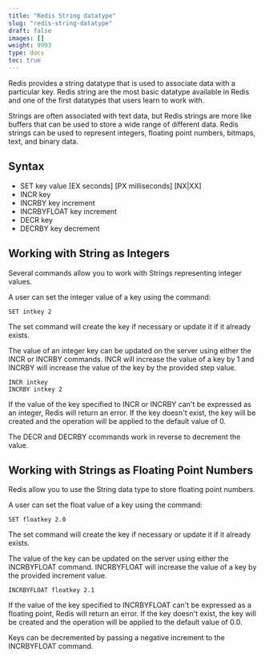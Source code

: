 ```yaml
---
title: "Redis String datatype"
slug: "redis-string-datatype"
draft: false
images: []
weight: 9993
type: docs
toc: true
---
```


Redis provides a string datatype that is used to associate data with a particular key. Redis string are the most basic datatype available in Redis and one of the first datatypes that users learn to work with.

Strings are often associated with text data, but Redis strings are more like buffers that can be used to store a wide range of different data.  Redis strings can be used to represent integers, floating point numbers, bitmaps, text, and binary data.

## Syntax
- SET key value [EX seconds] [PX milliseconds] [NX|XX]
- INCR key
- INCRBY key increment
- INCRBYFLOAT key increment
- DECR key
- DECRBY key decrement


## Working with String as Integers
Several commands allow you to work with Strings representing integer values.

A user can set the integer value of a key using the command:

```
SET intkey 2
```
The set command will create the key if necessary or update it if it already exists.


The value of an integer key can be updated on the server using either the INCR or INCRBY commands.  INCR will increase the value of a key by 1 and INCRBY will increase the value of the key by the provided step value.

```
INCR intkey
INCRBY intkey 2
```
If the value of the key specified to INCR or INCRBY can't be expressed as an integer, Redis will return an error.  If the key doesn't exist, the key will be created and the operation will be applied to the default value of 0.

The DECR and DECRBY ccommands work in reverse to decrement the value.

## Working with Strings as Floating Point Numbers
Redis allow you to use the String data type to store floating point numbers.


A user can set the float value of a key using the command:

```
SET floatkey 2.0
```
The set command will create the key if necessary or update it if it already exists.

The value of the key can be updated on the server using either the INCRBYFLOAT command.  INCRBYFLOAT will increase the value of a key by the provided increment value.

```
INCRBYFLOAT floatkey 2.1
```
If the value of the key specified to INCRBYFLOAT can't be expressed as a floating point, Redis will return an error.  If the key doesn't exist, the key will be created and the operation will be applied to the default value of 0.0.

Keys can be decremented by passing a negative increment to the INCRBYFLOAT command.

